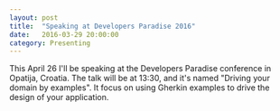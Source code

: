```yaml
---
layout: post
title:  "Speaking at Developers Paradise 2016"
date:   2016-03-29 20:00:00
category: Presenting
---
```

This April 26 I'll be speaking at the Developers Paradise conference in Opatija, Croatia. The talk will be at 13:30, and it's named "Driving your domain by examples". It focus on using Gherkin examples to drive the design of your application.
